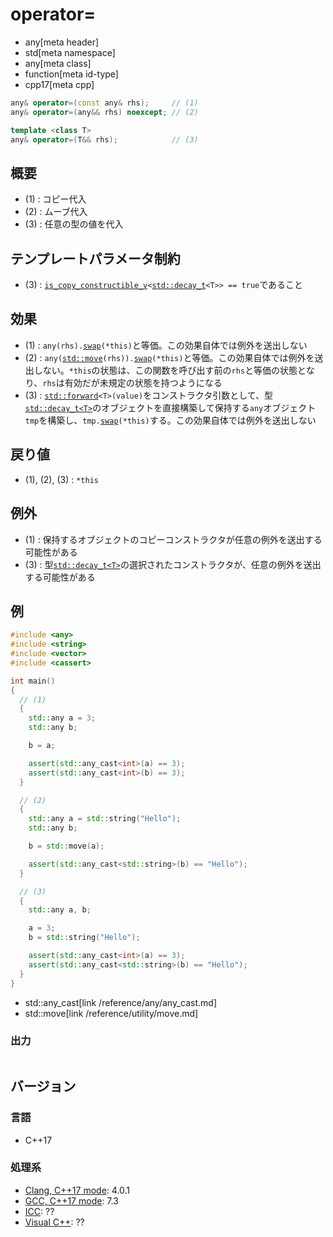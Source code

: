 # operator=
* any[meta header]
* std[meta namespace]
* any[meta class]
* function[meta id-type]
* cpp17[meta cpp]

```cpp
any& operator=(const any& rhs);     // (1)
any& operator=(any&& rhs) noexcept; // (2)

template <class T>
any& operator=(T&& rhs);            // (3)
```

## 概要
- (1) : コピー代入
- (2) : ムーブ代入
- (3) : 任意の型の値を代入


## テンプレートパラメータ制約
- (3) : [`is_copy_constructible_v`](/reference/type_traits/is_copy_constructible.md)`<`[`std::decay_t`](/reference/type_traits/decay.md)`<T>> == true`であること


## 効果
- (1) : `any(rhs).`[`swap`](swap.md)`(*this)`と等価。この効果自体では例外を送出しない
- (2) : `any(`[`std::move`](/reference/utility/move.md)`(rhs)).`[`swap`](swap.md)`(*this)`と等価。この効果自体では例外を送出しない。`*this`の状態は、この関数を呼び出す前の`rhs`と等価の状態となり、`rhs`は有効だが未規定の状態を持つようになる
- (3) : [`std::forward`](/reference/utility/forward.md)`<T>(value)`をコンストラクタ引数として、型[`std::decay_t<T>`](/reference/type_traits/decay.md)のオブジェクトを直接構築して保持する`any`オブジェクト`tmp`を構築し、`tmp.`[`swap`](swap.md)`(*this)`する。この効果自体では例外を送出しない


## 戻り値
- (1), (2), (3) : `*this`


## 例外
- (1) : 保持するオブジェクトのコピーコンストラクタが任意の例外を送出する可能性がある
- (3) : 型[`std::decay_t<T>`](/reference/type_traits/decay.md)の選択されたコンストラクタが、任意の例外を送出する可能性がある


## 例
```cpp example
#include <any>
#include <string>
#include <vector>
#include <cassert>

int main()
{
  // (1)
  {
    std::any a = 3;
    std::any b;

    b = a;

    assert(std::any_cast<int>(a) == 3);
    assert(std::any_cast<int>(b) == 3);
  }

  // (2)
  {
    std::any a = std::string("Hello");
    std::any b;

    b = std::move(a);

    assert(std::any_cast<std::string>(b) == "Hello");
  }

  // (3)
  {
    std::any a, b;

    a = 3;
    b = std::string("Hello");

    assert(std::any_cast<int>(a) == 3);
    assert(std::any_cast<std::string>(b) == "Hello");
  }
}
```
* std::any_cast[link /reference/any/any_cast.md]
* std::move[link /reference/utility/move.md]

### 出力
```
```

## バージョン
### 言語
- C++17

### 処理系
- [Clang, C++17 mode](/implementation.md#clang): 4.0.1
- [GCC, C++17 mode](/implementation.md#gcc): 7.3
- [ICC](/implementation.md#icc): ??
- [Visual C++](/implementation.md#visual_cpp): ??
